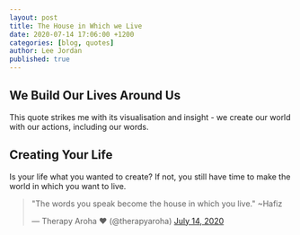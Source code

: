 ```yaml
---
layout: post
title: The House in Which we Live
date: 2020-07-14 17:06:00 +1200
categories: [blog, quotes]
author: Lee Jordan
published: true
---
```


<h2>We Build Our Lives Around Us</h2>

<p>This quote strikes me with its visualisation and insight - we create our world with our actions, including our words.</p> 

<h2>Creating Your Life</h2>

<p>Is your life what you wanted to create? If not, you still have time to make the world in which you want to live.</p>

<p><blockquote class="twitter-tweet" data-width="100%"><p lang="en" dir="ltr">&quot;The words you speak become the house in which you live.&quot; ~Hafiz</p>&mdash; Therapy Aroha ❤️ (@therapyaroha) <a href="https://twitter.com/therapyaroha/status/1282897478317031424?ref_src=twsrc%5Etfw">July 14, 2020</a></blockquote> <script async src="https://platform.twitter.com/widgets.js" charset="utf-8"></script> </p> 